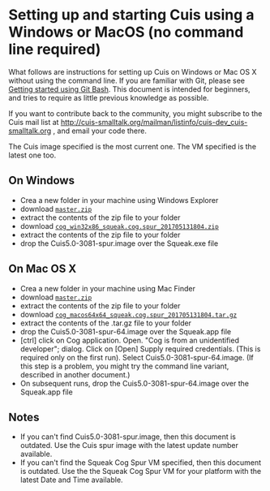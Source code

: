 # Setting up and starting Cuis using a Windows or MacOS (no command line required) #

What follows are instructions for setting up Cuis on Windows or Mac OS X without using the command line. If you are familiar with Git, please see [Getting started using Git Bash](GettingStarted.md). This document is intended for beginners, and tries to require as little previous knowledge as possible.

If you want to contribute back to the community, you might subscribe to the Cuis mail list at http://cuis-smalltalk.org/mailman/listinfo/cuis-dev_cuis-smalltalk.org , and email your code there.

The Cuis image specified is the most current one. The VM specified is the latest one too.

## On Windows ##
* Crea a new folder in your machine using Windows Explorer
* download [`master.zip`](https://github.com/Cuis-Smalltalk/Cuis-Smalltalk-Dev/archive/master.zip)
* extract the contents of the zip file to your folder
* download [`cog_win32x86_squeak.cog.spur_201705131804.zip`](https://bintray.com/opensmalltalk/vm/download_file?file_path=cog_win32x86_squeak.cog.spur_201705131804.zip)
* extract the contents of the zip file to your folder
* drop the Cuis5.0-3081-spur.image over the Squeak.exe file

## On Mac OS X ##
* Crea a new folder in your machine using Mac Finder
* download [`master.zip`](https://github.com/Cuis-Smalltalk/Cuis-Smalltalk-Dev/archive/master.zip)
* extract the contents of the zip file to your folder
* download [`cog_macos64x64_squeak.cog.spur_201705131804.tar.gz`](https://bintray.com/opensmalltalk/vm/download_file?file_path=cog_macos64x64_squeak.cog.spur_201705131804.tar.gz)
* extract the contents of the .tar.gz file to your folder
* drop the Cuis5.0-3081-spur-64.image over the Squeak.app file
* [ctrl] click on Cog application. Open. "Cog is from an unidentified developer"; dialog. Click on [Open] Supply required credentials. (This is required only on the first run). Select Cuis5.0-3081-spur-64.image. (If this step is a problem, you might try the command line variant, described in another document.)
* On subsequent runs, drop the Cuis5.0-3081-spur-64.image over the Squeak.app file

## Notes ##
* If you can't find Cuis5.0-3081-spur.image, then this document is outdated. Use the Cuis spur image with the latest update number available.
* If you can't find the Squeak Cog Spur VM specified, then this document is outdated. Use the the Squeak Cog Spur VM for your platform with the latest Date and Time available.